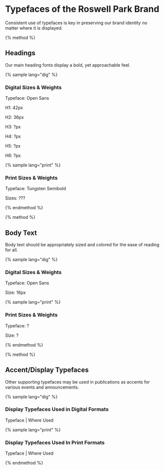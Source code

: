 # Typefaces of the Roswell Park Brand

Consistent use of typefaces is key in preserving our brand identity no matter where it is displayed.

{% method %}

## Headings

Our main heading fonts display a bold, yet approachable feel.

{% sample lang="dig" %}

### Digital Sizes & Weights
Typeface: Open Sans

H1: 42px

H2: 36px

H3: ?px

H4: ?px

H5: ?px

H6: ?px

{% sample lang="print" %}

### Print Sizes & Weights
Typeface: Tungsten Semibold

Sizes: ???

{% endmethod %}

{% method %}

## Body Text

Body text should be appropriately sized and colored for the ease of reading for all.

{% sample lang="dig" %}

### Digital Sizes & Weights
Typeface: Open Sans

Size: 16px

{% sample lang="print" %}

### Print Sizes & Weights
Typeface: ?

Size: ?

{% endmethod %}

{% method %}

## Accent/Display Typefaces

Other supporting typefaces may be used in publications as accents for various events and announcements.

{% sample lang="dig" %}

### Display Typefaces Used in Digital Formats

Typeface  |  Where Used

{% sample lang="print" %}

### Display Typefaces Used In Print Formats

Typeface  |  Where Used

{% endmethod %}